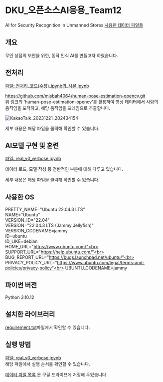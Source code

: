 # DKU_오픈소스AI응용_Team12
AI for Security Recognition in Unmanned Stores
[사용한 데이터 파일들](https://drive.google.com/drive/folders/1oxZYv7pUYyy-37GEpq7HESPjvecoLNmX)

## 개요
무인 상점의 보안을 위한, 동작 인식 AI를 만들고자 하였습니다.

## 전처리
[파일: 전처리_코드(수정)_ipynb의_사본.ipynb](https://github.com/Polohodoro/DKU_O.S.A.I_Team12_AI_for_Security/blob/main/%EC%A0%84%EC%B2%98%EB%A6%AC_%EC%BD%94%EB%93%9C(%EC%88%98%EC%A0%95)_ipynb%EC%9D%98_%EC%82%AC%EB%B3%B8.ipynb)

https://github.com/misbah4064/human-pose-estimation-opencv.git<br>
위 링크의 'human-pose-estimation-opencv'를 활용하여 영상 데이터에서 사람의 움직임을 포착하고, 해당 움직임을 프레임으로 추출합니다.

![KakaoTalk_20231221_202434154](https://github.com/Polohodoro/DKU_Team12_AI-_for_Security/assets/152270465/55f59f5c-4fe6-4c1e-bdd7-4b08681b4d63)

세부 내용은 해당 파일을 클릭해 확인할 수 있습니다.


## AI모델 구현 및 훈련
[파일: real_v0_verbose.ipynb](https://github.com/Polohodoro/DKU_O.S.A.I_Team12_AI_for_Security/blob/main/real_v0_verbose.ipynb)

데이터 로드, 모델 작성 등 전반적인 부분에 대해 다루고 있습니다.<br>

세부 내용은 해당 파일을 클릭해 확인할 수 있습니다.

## 사용한 OS
PRETTY_NAME="Ubuntu 22.04.3 LTS"<br>
NAME="Ubuntu"<br>
VERSION_ID="22.04"<br>
VERSION="22.04.3 LTS (Jammy Jellyfish)"<br>
VERSION_CODENAME=jammy<br>
ID=ubuntu<br>
ID_LIKE=debian<br>
HOME_URL="https://www.ubuntu.com/"<br>
SUPPORT_URL="https://help.ubuntu.com/"<br>
BUG_REPORT_URL="https://bugs.launchpad.net/ubuntu/"<br>
PRIVACY_POLICY_URL="https://www.ubuntu.com/legal/terms-and-policies/privacy-policy"<br>
UBUNTU_CODENAME=jammy<br>
## 파이썬 버전
Python 3.10.12

## 설치한 라이브러리
[requirement.txt](https://github.com/Polohodoro/DKU_O.S.A.I_Team12_AI_for_Security/blob/main/requirement.txt)파일에서 확인할 수 있습니다.

## 실행 방법
[파일: real_v0_verbose.ipynb](https://github.com/Polohodoro/DKU_O.S.A.I_Team12_AI_for_Security/blob/main/real_v0_verbose.ipynb)<br>
해당 파일에서 실행 순서를 확인할 수 있습니다.

[데이터 파일 목록](https://drive.google.com/drive/folders/1oxZYv7pUYyy-37GEpq7HESPjvecoLNmX)
은 구글 드라이브에 저장해 두었습니다
